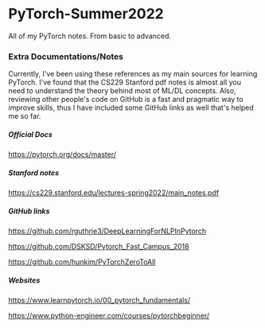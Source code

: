 # PyTorch-Summer2022
All of my PyTorch notes. From basic to advanced.

### Extra Documentations/Notes

Currently, I've been using these references as my main sources for learning PyTorch. I've found that the CS229 Stanford pdf notes is almost all you need to understand the theory behind most of ML/DL concepts. Also, reviewing other people's code on GitHub is a fast and pragmatic way to improve skills, thus I have included some GitHub links as well that's helped me so far.

##### Official Docs
https://pytorch.org/docs/master/

##### Stanford notes
https://cs229.stanford.edu/lectures-spring2022/main_notes.pdf

##### GitHub links
https://github.com/rguthrie3/DeepLearningForNLPInPytorch

https://github.com/DSKSD/Pytorch_Fast_Campus_2018

https://github.com/hunkim/PyTorchZeroToAll

##### Websites
https://www.learnpytorch.io/00_pytorch_fundamentals/

https://www.python-engineer.com/courses/pytorchbeginner/
